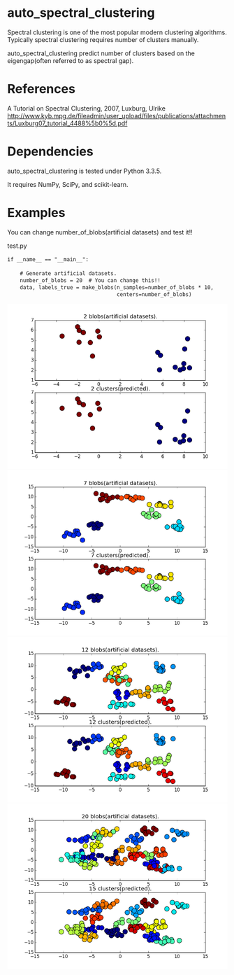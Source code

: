 auto_spectral_clustering
==========
Spectral clustering is one of the most popular modern clustering algorithms.
  Typically spectral clustering requires number of clusters manually.

auto_spectral_clustering predict number of clusters based on the eigengap(often referred to as spectral gap).

References
==========
  A Tutorial on Spectral Clustering, 2007, Luxburg, Ulrike
  <http://www.kyb.mpg.de/fileadmin/user_upload/files/publications/attachments/Luxburg07_tutorial_4488%5b0%5d.pdf>

Dependencies
==========
auto_spectral_clustering is tested under Python 3.3.5.

It requires NumPy, SciPy, and scikit-learn.

Examples
==========
You can change number_of_blobs(artificial datasets) and test it!!

test.py
    
    if __name__ == "__main__":

        # Generate artificial datasets.
        number_of_blobs = 20  # You can change this!!
        data, labels_true = make_blobs(n_samples=number_of_blobs * 10,
                                       centers=number_of_blobs)

![Alt text](/fig/2.png)
![Alt text](/fig/7.png)
![Alt text](/fig/12.png)
![Alt text](/fig/20.png)